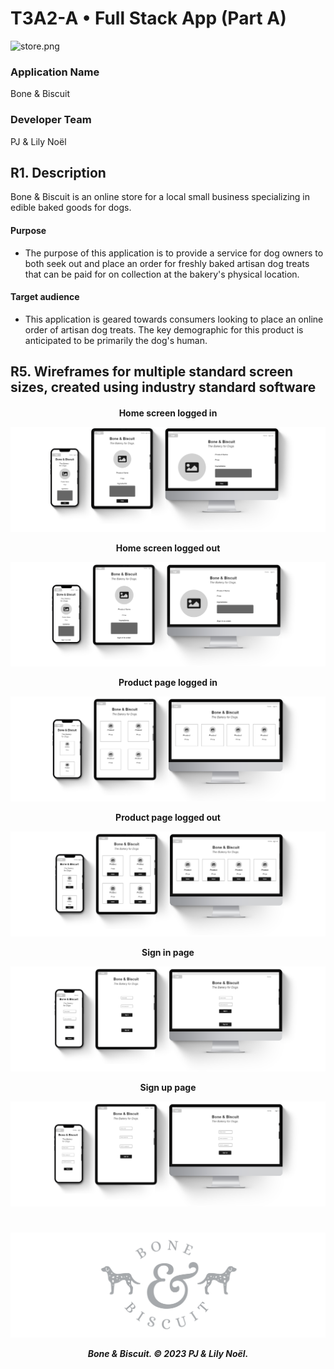 # T3A2-A • Full Stack App (Part A)

![store.png](docs/store.png)

### Application Name
Bone & Biscuit

### Developer Team
PJ & Lily Noël

## R1. Description
Bone & Biscuit is an online store for a local small business specializing in edible baked goods for dogs. 

#### Purpose
- The purpose of this application is to provide a service for dog owners to both seek out and place an order for freshly baked artisan dog treats that can be paid for on collection at the bakery's physical location. 

<!-- 

#### Functionality / Features
- User sign up / login 
- Create a new review
- Select a star rating 
- Edit & destroy own ratings  
  
- -->

#### Target audience
- This application is geared towards consumers looking to place an online order of artisan dog treats. The key demographic for this product is anticipated to be primarily the dog's human. 

<!-- #### Tech Stack -->


<!-- 
## R2. Dataflow Diagram 

## R3. Application Architecture Diagram

## R4. User Stories -->

## R5. Wireframes for multiple standard screen sizes, created using industry standard software

<h4 align="center">

Home screen logged in <br>

![homeIn.png](docs/homeIn.png)

Home screen logged out <br>

![homeOut.png](docs/homeOut.png)

Product page logged in <br>

![itemIn.png](docs/itemIn.png)

Product page logged out <br>

![itemOut.png](docs/itemOut.png)

Sign in page <br>

![signIn.png](docs/signIn.png)

Sign up page <br>

![signUp.png](docs/signUp.png)

</h4>

<!-- ## R6 Screenshots of your Trello board throughout the duration of your project  -->


#


<h5 align="center">

![logo.png](docs/logo.png)

Bone & Biscuit. © 2023 PJ & Lily Noël.

</h5>